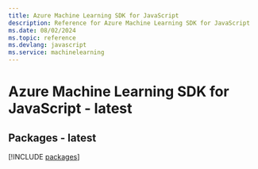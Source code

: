 ```yaml
---
title: Azure Machine Learning SDK for JavaScript
description: Reference for Azure Machine Learning SDK for JavaScript
ms.date: 08/02/2024
ms.topic: reference
ms.devlang: javascript
ms.service: machinelearning
---
```

# Azure Machine Learning SDK for JavaScript - latest
## Packages - latest
[!INCLUDE [packages](machine-learning-index.md)]